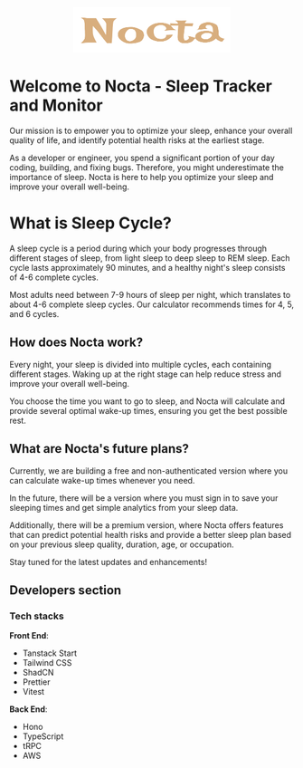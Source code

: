 <div align="center">
  <a href="https://github.com/Pet3r1512/Nocta">
    <img src="public/images/logo/Logo_full.png" alt="Logo" width="278.7" height="80">
  </a>

<!-- <div align="center"> <a href="https://github.com/Pet3r1512/DevIniter_CLI/releases">
    <img src="https://img.shields.io/github/v/release/Pet3r1512/DevIniter_CLI?style=flat" alt="GitHub Release">
  </a> </div> -->

</div>

# Welcome to Nocta - Sleep Tracker and Monitor

Our mission is to empower you to optimize your sleep, enhance your overall quality of life, and identify potential health risks at the earliest stage.

As a developer or engineer, you spend a significant portion of your day coding, building, and fixing bugs. Therefore, you might underestimate the importance of sleep. Nocta is here to help you optimize your sleep and improve your overall well-being.

# What is Sleep Cycle?

A sleep cycle is a period during which your body progresses through different stages of sleep, from light sleep to deep sleep to REM sleep. Each cycle lasts approximately 90 minutes, and a healthy night's sleep consists of 4-6 complete cycles.

Most adults need between 7-9 hours of sleep per night, which translates to about 4-6 complete sleep cycles. Our calculator recommends times for 4, 5, and 6 cycles.

## How does Nocta work?

Every night, your sleep is divided into multiple cycles, each containing different stages. Waking up at the right stage can help reduce stress and improve your overall well-being.

You choose the time you want to go to sleep, and Nocta will calculate and provide several optimal wake-up times, ensuring you get the best possible rest.

## What are Nocta's future plans?

Currently, we are building a free and non-authenticated version where you can calculate wake-up times whenever you need.

In the future, there will be a version where you must sign in to save your sleeping times and get simple analytics from your sleep data.

Additionally, there will be a premium version, where Nocta offers features that can predict potential health risks and provide a better sleep plan based on your previous sleep quality, duration, age, or occupation.

Stay tuned for the latest updates and enhancements!

## Developers section

### Tech stacks

<strong>Front End</strong>:

- Tanstack Start
- Tailwind CSS
- ShadCN
- Prettier
- Vitest

<strong>Back End</strong>:

- Hono
- TypeScript
- tRPC
- AWS

